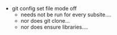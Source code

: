   * git config set file mode off
      * needs not be run for every subsite....
      * nor does git clone...
      * nor does ensure libraries....
	  

